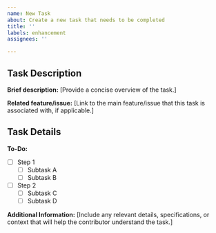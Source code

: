 ```yaml
---
name: New Task
about: Create a new task that needs to be completed
title: ''
labels: enhancement
assignees: ''

---
```


## Task Description

**Brief description:**
[Provide a concise overview of the task.]

**Related feature/issue:**
[Link to the main feature/issue that this task is associated with, if applicable.]

## Task Details

**To-Do:**
- [ ] Step 1
  - [ ] Subtask A
  - [ ] Subtask B
- [ ] Step 2
  - [ ] Subtask C
  - [ ] Subtask D

**Additional Information:**
[Include any relevant details, specifications, or context that will help the contributor understand the task.]
